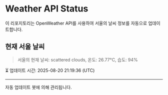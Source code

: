 
# Weather API Status

이 리포지토리는 OpenWeather API를 사용하여 서울의 날씨 정보를 자동으로 업데이트합니다.

## 현재 서울 날씨
> 서울의 현재 날씨: scattered clouds, 온도: 26.77°C, 습도: 94%

⏳ 업데이트 시간: 2025-08-20 21:19:36 (UTC)

---
자동 업데이트 봇에 의해 관리됩니다.
